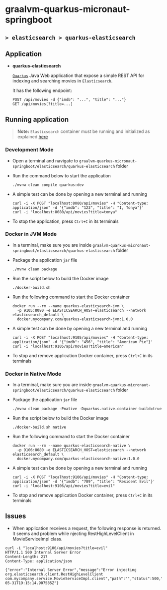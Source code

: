 # graalvm-quarkus-micronaut-springboot
## `> elasticsearch > quarkus-elasticsearch`

## Application

- **quarkus-elasticsearch**

  [`Quarkus`](https://quarkus.io/) Java Web application that expose a simple REST API for indexing and searching movies in `Elasticsearch`.
  
  It has the following endpoint:
  ```
  POST /api/movies -d {"imdb": "...", "title": "..."}
  GET /api/movies[?title=...]
  ```

## Running application

> **Note:** `Elasticsearch` container must be running and initialized as explained [here](https://github.com/ivangfr/graalvm-quarkus-micronaut-springboot/tree/master/elasticsearch#start-environment)

### Development Mode

- Open a terminal and navigate to `graalvm-quarkus-micronaut-springboot/elasticsearch/quarkus-elasticsearch` folder

- Run the command below to start the application
  ```
  ./mvnw clean compile quarkus:dev
  ```

- A simple test can be done by opening a new terminal and running
  ```
  curl -i -X POST "localhost:8080/api/movies" -H "Content-type: application/json" -d '{"imdb": "123", "title": "I, Tonya"}'
  curl -i "localhost:8080/api/movies?title=tonya"
  ```

- To stop the application, press `Ctrl+C` in its terminals

### Docker in JVM Mode

- In a terminal, make sure you are inside `graalvm-quarkus-micronaut-springboot/elasticsearch/quarkus-elasticsearch` folder

- Package the application `jar` file
  ```
  ./mvnw clean package
  ```

- Run the script below to build the Docker image
  ```
  ./docker-build.sh
  ```

- Run the following command to start the Docker container
  ```
  docker run --rm --name quarkus-elasticsearch-jvm \
    -p 9105:8080 -e ELASTICSEARCH_HOST=elasticsearch --network elasticsearch_default \
    docker.mycompany.com/quarkus-elasticsearch-jvm:1.0.0
  ```

- A simple test can be done by opening a new terminal and running
  ```
  curl -i -X POST "localhost:9105/api/movies" -H "Content-type: application/json" -d '{"imdb": "456", "title": "American Pie"}'
  curl -i "localhost:9105/api/movies?title=american"
  ```

- To stop and remove application Docker container, press `Ctrl+C` in its terminals

### Docker in Native Mode

- In a terminal, make sure you are inside `graalvm-quarkus-micronaut-springboot/elasticsearch/quarkus-elasticsearch` folder

- Package the application `jar` file
  ```
  ./mvnw clean package -Pnative -Dquarkus.native.container-build=true
  ```

- Run the script below to build the Docker image
  ```
  ./docker-build.sh native
  ```

- Run the following command to start the Docker container
  ```
  docker run --rm --name quarkus-elasticsearch-native \
    -p 9106:8080 -e ELASTICSEARCH_HOST=elasticsearch --network elasticsearch_default \
    docker.mycompany.com/quarkus-elasticsearch-native:1.0.0
  ```

- A simple test can be done by opening a new terminal and running
  ```
  curl -i -X POST "localhost:9106/api/movies" -H "Content-type: application/json" -d '{"imdb": "789", "title": "Resident Evil"}'
  curl -i "localhost:9106/api/movies?title=evil"
  ```

- To stop and remove application Docker container, press `Ctrl+C` in its terminals

## Issues

- When application receives a request, the following response is returned. It seems and problem while njecting RestHighLevelClient in MovieServiceImpl class.
```
curl -i "localhost:9106/api/movies?title=evil"
HTTP/1.1 500 Internal Server Error
Content-Length: 217
Content-Type: application/json

{"error":"Internal Server Error","message":"Error injecting org.elasticsearch.client.RestHighLevelClient com.mycompany.service.MovieServiceImpl.client","path":"","status":500,"timestamp":"2020-05-31T19:15:14.907585Z"}
```